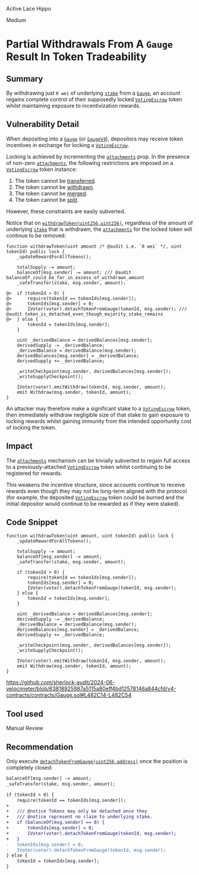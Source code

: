 Active Lace Hippo

Medium

# Partial Withdrawals From A `Gauge` Result In Token Tradeability

## Summary

By withdrawing just `0 wei` of underlying [`stake`](https://github.com/sherlock-audit/2024-06-velocimeter/blob/63818925987a5115a80eff4bd12578146a844cfd/v4-contracts/contracts/Gauge.sol#L15C30-L15C35) from a [`Gauge`](https://github.com/sherlock-audit/2024-06-velocimeter/blob/63818925987a5115a80eff4bd12578146a844cfd/v4-contracts/contracts/Gauge.sol), an account regains complete control of their supposedly locked [`VotingEscrow`](https://github.com/sherlock-audit/2024-06-velocimeter/blob/main/v4-contracts/contracts/VotingEscrow.sol) token whilst maintaining exposure to incentivization rewards.

## Vulnerability Detail

When depositing into a [`Gauge`](https://github.com/sherlock-audit/2024-06-velocimeter/blob/63818925987a5115a80eff4bd12578146a844cfd/v4-contracts/contracts/Gauge.sol) (or [`GaugeV4`](https://github.com/sherlock-audit/2024-06-velocimeter/blob/63818925987a5115a80eff4bd12578146a844cfd/v4-contracts/contracts/GaugeV4.sol)), depositors may receive token incentives in exchange for locking a  [`VotingEscrow`](https://github.com/sherlock-audit/2024-06-velocimeter/blob/main/v4-contracts/contracts/VotingEscrow.sol).

Locking is achieved by incrementing the [`attachments`](https://github.com/sherlock-audit/2024-06-velocimeter/blob/63818925987a5115a80eff4bd12578146a844cfd/v4-contracts/contracts/VotingEscrow.sol#L1185C5-L1193C6) prop. In the presence of non-zero [`attachments`](https://github.com/sherlock-audit/2024-06-velocimeter/blob/63818925987a5115a80eff4bd12578146a844cfd/v4-contracts/contracts/VotingEscrow.sol#L1167), the following restrictions are imposed on a [`VotingEscrow`](https://github.com/sherlock-audit/2024-06-velocimeter/blob/63818925987a5115a80eff4bd12578146a844cfd/v4-contracts/contracts/VotingEscrow.sol) token instance:

1. The token cannot be [transferred](https://github.com/sherlock-audit/2024-06-velocimeter/blob/63818925987a5115a80eff4bd12578146a844cfd/v4-contracts/contracts/VotingEscrow.sol#L321).
2. The token cannot be [withdrawn](https://github.com/sherlock-audit/2024-06-velocimeter/blob/63818925987a5115a80eff4bd12578146a844cfd/v4-contracts/contracts/VotingEscrow.sol#L957).
3. The token cannot be [merged](https://github.com/sherlock-audit/2024-06-velocimeter/blob/63818925987a5115a80eff4bd12578146a844cfd/v4-contracts/contracts/VotingEscrow.sol#L1196C9-L1196C71).
4. The token cannot be [split](https://github.com/sherlock-audit/2024-06-velocimeter/blob/63818925987a5115a80eff4bd12578146a844cfd/v4-contracts/contracts/VotingEscrow.sol#L1220).

However, these constraints are easily subverted.

Notice that on [`withdrawToken(uint256,uint256)`](https://github.com/sherlock-audit/2024-06-velocimeter/blob/63818925987a5115a80eff4bd12578146a844cfd/v4-contracts/contracts/Gauge.sol#L482C14-L482C54), regardless of the amount of underlying [`stake`](https://github.com/sherlock-audit/2024-06-velocimeter/blob/63818925987a5115a80eff4bd12578146a844cfd/v4-contracts/contracts/Gauge.sol#L15C30-L15C35) that is withdrawn, the [`attachments`](https://github.com/sherlock-audit/2024-06-velocimeter/blob/63818925987a5115a80eff4bd12578146a844cfd/v4-contracts/contracts/VotingEscrow.sol#L1167) for the locked token will continue to be removed:

```solidity
function withdrawToken(uint amount /* @audit i.e. `0 wei` */, uint tokenId) public lock {
    _updateRewardForAllTokens();

    totalSupply -= amount;
    balanceOf[msg.sender] -= amount; /// @audit balanceOf_could_be_far_in_excess_of_withdrawn_amount
    _safeTransfer(stake, msg.sender, amount);

@>  if (tokenId > 0) {
@>      require(tokenId == tokenIds[msg.sender]);
@>      tokenIds[msg.sender] = 0;
@>      IVoter(voter).detachTokenFromGauge(tokenId, msg.sender); /// @audit token_is_detached_even_though_majority_stake_remains
@>  } else {
        tokenId = tokenIds[msg.sender];
    }

    uint _derivedBalance = derivedBalances[msg.sender];
    derivedSupply -= _derivedBalance;
    _derivedBalance = derivedBalance(msg.sender);
    derivedBalances[msg.sender] = _derivedBalance;
    derivedSupply += _derivedBalance;

    _writeCheckpoint(msg.sender, derivedBalances[msg.sender]);
    _writeSupplyCheckpoint();

    IVoter(voter).emitWithdraw(tokenId, msg.sender, amount);
    emit Withdraw(msg.sender, tokenId, amount);
}
```

An attacker may therefore make a significant stake to a [`VotingEscrow`](https://github.com/sherlock-audit/2024-06-velocimeter/blob/main/v4-contracts/contracts/VotingEscrow.sol) token, then immediately withdraw negligible size of that stake to gain exposure to locking rewards whilst gaining immunity from the intended opportunity cost of locking the token.

## Impact

The [`attachments`]() mechanism can be trivially subverted to regain full access to a previously-attached [`VotingEscrow`](https://github.com/sherlock-audit/2024-06-velocimeter/blob/main/v4-contracts/contracts/VotingEscrow.sol) token whilst continuing to be registered for rewards.

This weakens the incentive structure, since accounts continue to receive rewards even though they may not be long-term aligned with the protocol (for example, the deposited [`VotingEscrow`](https://github.com/sherlock-audit/2024-06-velocimeter/blob/main/v4-contracts/contracts/VotingEscrow.sol) token could be burned and the initial depositor would continue to be rewarded as if they were staked).

## Code Snippet

```solidity
function withdrawToken(uint amount, uint tokenId) public lock {
    _updateRewardForAllTokens();

    totalSupply -= amount;
    balanceOf[msg.sender] -= amount;
    _safeTransfer(stake, msg.sender, amount);

    if (tokenId > 0) {
        require(tokenId == tokenIds[msg.sender]);
        tokenIds[msg.sender] = 0;
        IVoter(voter).detachTokenFromGauge(tokenId, msg.sender);
    } else {
        tokenId = tokenIds[msg.sender];
    }

    uint _derivedBalance = derivedBalances[msg.sender];
    derivedSupply -= _derivedBalance;
    _derivedBalance = derivedBalance(msg.sender);
    derivedBalances[msg.sender] = _derivedBalance;
    derivedSupply += _derivedBalance;

    _writeCheckpoint(msg.sender, derivedBalances[msg.sender]);
    _writeSupplyCheckpoint();

    IVoter(voter).emitWithdraw(tokenId, msg.sender, amount);
    emit Withdraw(msg.sender, tokenId, amount);
}
```

https://github.com/sherlock-audit/2024-06-velocimeter/blob/63818925987a5115a80eff4bd12578146a844cfd/v4-contracts/contracts/Gauge.sol#L482C14-L482C54

## Tool used

Manual Review

## Recommendation

Only execute [`detachTokenFromGauge(uint256,address)`](https://github.com/sherlock-audit/2024-06-velocimeter/blob/63818925987a5115a80eff4bd12578146a844cfd/v4-contracts/contracts/Voter.sol#L444C14-L444C65) once the position is completely closed:

```diff
balanceOf[msg.sender] -= amount;
_safeTransfer(stake, msg.sender, amount);

if (tokenId > 0) {
    require(tokenId == tokenIds[msg.sender]);
+
+   /// @notice Tokens may only be detached once they
+   /// @notice represent no claim to underlying stake.
+   if (balanceOf[msg.sender] == 0) {
+       tokenIds[msg.sender] = 0;
+       IVoter(voter).detachTokenFromGauge(tokenId, msg.sender);
+   }
-   tokenIds[msg.sender] = 0;
-   IVoter(voter).detachTokenFromGauge(tokenId, msg.sender);
} else {
    tokenId = tokenIds[msg.sender];
}
```
